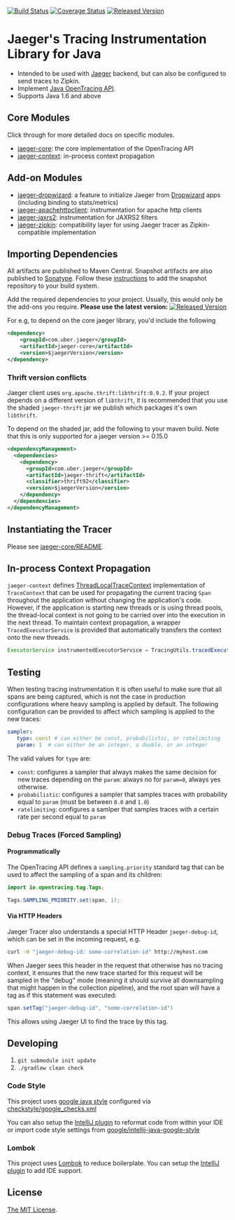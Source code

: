 [![Build Status][ci-img]][ci] [![Coverage Status][cov-img]][cov] [![Released Version][maven-img]][maven]

# Jaeger's Tracing Instrumentation Library for Java

 * Intended to be used with [Jaeger](https://github.com/uber/jaeger) backend, but can also be configured to send traces to Zipkin.
 * Implement [Java OpenTracing API](https://github.com/opentracing/opentracing-java).
 * Supports Java 1.6 and above

## Core Modules

Click through for more detailed docs on specific modules.

 * [jaeger-core](./jaeger-core): the core implementation of the OpenTracing API
 * [jaeger-context](./jaeger-context): in-process context propagation
 
## Add-on Modules

 * [jaeger-dropwizard](./jaeger-dropwizard): a feature to initialize Jaeger from [Dropwizard](http://www.dropwizard.io/) apps (including binding to stats/metrics) 
 * [jaeger-apachehttpclient](./jaeger-apachehttpclient): instrumentation for apache http clients
 * [jaeger-jaxrs2](./jaeger-jaxrs2): instrumentation for JAXRS2 filters
 * [jaeger-zipkin](./jaeger-zipkin): compatibility layer for using Jaeger tracer as Zipkin-compatible implementation

## Importing Dependencies
All artifacts are published to Maven Central. 
Snapshot artifacts are also published to
[Sonatype](https://oss.sonatype.org/content/repositories/snapshots/com/uber/jaeger/).
Follow these [instructions](http://stackoverflow.com/questions/7715321/how-to-download-snapshot-version-from-maven-snapshot-repository)
to add the snapshot repository to your build system. 

Add the required dependencies to your project. Usually, this would only be the add-ons you require.
**Please use the latest version:** [![Released Version][maven-img]][maven]

For e.g, to depend on the core jaeger library, you'd include the following
```xml
<dependency>
    <groupId>com.uber.jaeger</groupId>
    <artifactId>jaeger-core</artifactId>
    <version>$jaegerVersion</version>
</dependency>
```

### Thrift version conflicts
Jaeger client uses `org.apache.thrift:libthrift:0.9.2`. If your project depends on a different
version of `libthrift`, it is recommended that you use the shaded `jaeger-thrift` jar we publish
which packages it's own `libthrift`.

To depend on the shaded jar, add the following to your maven build.
Note that this is only supported for a jaeger version >= 0.15.0
```xml
<dependencyManagement>
  <dependencies>
    <dependency>
      <groupId>com.uber.jaeger</groupId>
      <artifactId>jaeger-thrift</artifactId>
      <classifier>thrift92</classifier>
      <version>$jaegerVersion</version>
    </dependency>
  </dependencies>
</dependencyManagement>
```

## Instantiating the Tracer

Please see [jaeger-core/README](./jaeger-core/README.md).

## In-process Context Propagation
`jaeger-context` defines
[ThreadLocalTraceContext](./jaeger-context/src/main/java/com/uber/jaeger/context)
implementation of `TraceContext` that can be used for propagating the current tracing `Span`
throughout the application without changing the application's code. However, if the application
is starting new threads or is using thread pools, the thread-local context is not going to be
carried over into the execution in the next thread. To maintain context propagation,
a wrapper `TracedExecutorService` is provided that automatically transfers the context
onto the new threads.

```java
ExecutorService instrumentedExecutorService = TracingUtils.tracedExecutor(wrappedExecutorService);
```

## Testing

When testing tracing instrumentation it is often useful to make sure
that all spans are being captured, which is not the case in production
configurations where heavy sampling is applied by default.
The following configuration can be provided to affect which sampling
is applied to the new traces:

```yaml
sampler:
   type: const # can either be const, probabilistic, or ratelimiting
   param: 1  # can either be an integer, a double, or an integer
```

The valid values for `type` are: 
 * `const`: configures a sampler that always makes the same decision
    for new traces depending on the `param`: always no for `param=0`,
    always yes otherwise.
 * `probabilistic`: configures a sampler that samples traces with
    probability equal to `param` (must be between `0.0` and `1.0`)
 * `ratelimiting`: configures a samlper that samples traces with a
    certain rate per second equal to `param`

### Debug Traces (Forced Sampling)

#### Programmatically

The OpenTracing API defines a `sampling.priority` standard tag that
can be used to affect the sampling of a span and its children:

```java
import io.opentracing.tag.Tags;

Tags.SAMPLING_PRIORITY.set(span, 1);
```

#### Via HTTP Headers

Jaeger Tracer also understands a special HTTP Header `jaeger-debug-id`,
which can be set in the incoming request, e.g.

```sh
curl -H "jaeger-debug-id: some-correlation-id" http://myhost.com
```

When Jaeger sees this header in the request that otherwise has no
tracing context, it ensures that the new trace started for this
request will be sampled in the "debug" mode (meaning it should survive
all downsampling that might happen in the collection pipeline), and
the root span will have a tag as if this statement was executed:

```java
span.setTag("jaeger-debug-id", "some-correlation-id")
```

This allows using Jaeger UI to find the trace by this tag.

## Developing

 1. `git submodule init update`
 2. `./gradlew clean check`
 
### Code Style

This project uses [google java style](https://google.github.io/styleguide/javaguide.html) configured 
via [checkstyle/google_checks.xml](https://github.com/checkstyle/checkstyle/blob/master/src/main/resources/google_checks.xml)

You can also setup the [IntelliJ plugin](https://plugins.jetbrains.com/plugin/8527)
to reformat code from within your IDE or import code style settings from 
[google/intellij-java-google-style](https://github.com/google/styleguide/blob/gh-pages/intellij-java-google-style.xml)

### Lombok
This project uses [Lombok](https://projectlombok.org/) to reduce boilerplate. You can setup
 the [IntelliJ plugin](https://plugins.jetbrains.com/plugin/6317) to add IDE support. 

## License
  
  [The MIT License](LICENSE).



  [ci-img]: https://travis-ci.org/uber/jaeger-client-java.svg?branch=master
  [ci]: https://travis-ci.org/uber/jaeger-client-java
  [cov-img]: https://codecov.io/github/uber/jaeger-client-java/coverage.png?branch=master
  [cov]: https://codecov.io/github/uber/jaeger-client-java/
  [maven-img]: https://img.shields.io/maven-central/v/com.uber.jaeger/jaeger-core.svg?maxAge=2000
  [maven]: http://search.maven.org/#search%7Cga%7C1%7Cg%3A%22com.uber.jaeger%22
